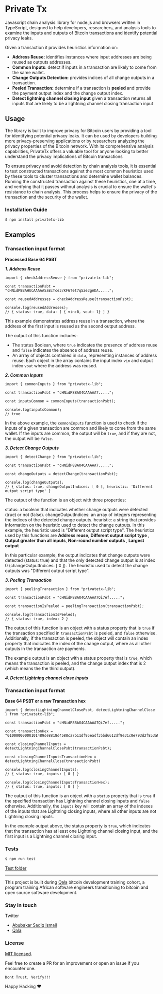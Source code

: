 # **Private Tx**

Javascript chain analysis library for node.js and browsers written in TypeScript, designed to help developers, researchers, and analysis tools to examine the inputs and outputs of Bitcoin transactions and identify potential privacy leaks.


Given a transaction it provides heuristics information on:
  -  **Address Reuse:** identifies instances where input addresses are being reused as outputs addresses.
  -  **Common Inputs:** detect if inputs in a transaction are likely to come from the same wallet.
  -  **Change Outputs Detection:** provides indices of all change outputs in a transaction.
  -  **Peeled Transaction:** determine if a transaction is **peeled** and provide the payment output index and the change output index.
  - **Detect lightning channel closing input** given a transaction returns all inputs that are likely to be a lightning channel closing transaction input

## Usage
The library is built to improve privacy for Bitcoin users by providing a tool for identifying potential privacy leaks. It can be used by developers building more privacy-preserving applications or by researchers analyzing the privacy properties of the Bitcoin network. With its comprehensive analysis capabilities, PrivateTx offers a valuable tool for anyone looking to better understand the privacy implications of Bitcoin transactions

To ensure privacy and avoid detection by chain analysis tools, it is essential to test constructed transactions against the most common heuristics used by these tools to cluster transactions and determine wallet balances. Running the constructed transaction against these heuristics, one at a time, and verifying that it passes without analysis is crucial to ensure the wallet's resistance to chain analysis. This process helps to ensure the privacy of the transaction and the security of the wallet.

### Installation Guide

```bash
$ npm install privatetx-lib
```

## **Examples**

### Transaction input format
**Processed Base 64 PSBT**

***1. Address Reuse***

```
import { checkAddressReuse } from "privatetx-lib";

const transactionPsbt = "cHNidP8BAHUCAAAAASaBcTce3/KF6Tet7qSze3gADA.....";

const reusedAddresses = checkAddressReuse(transactionPsbt);

console.log(reusedAddresses);
// { status: true, data: [ { vin:0, vout: 1} ] }
```
This example demonstrates address reuse in a transaction, where the address of the first input is reused as the second output address.

The output of this function includes:

  -  The status Boolean, where `true` indicates the presence of address reuse and `false` indicates the absence of address reuse.
  -  An array of objects contained in `data`, representing instances of address reuse. Each object in the array contains the input index `vin` and output index `vout` where the address was reused.

***2. Common Inputs***

```
import { commonInputs } from "privatetx-lib";

const transactionPsbt = "cHNidP8BAO4CAAAAA7.....";

const inputsCommon = commonInputs(transactionPsbt);

console.log(inputsCommon);
// true
```
In the above example, the `commonInputs` function is used to check if the inputs of a given transaction are common and likely to come from the same wallet. If the inputs are common, the output will be `true`, and if they are not, the output will be `false`.


***3. Detect Change Outputs***
```
import { detectChange } from "privatetx-lib";

const transactionPsbt = "cHNidP8BAO4CAAAAA7.....";

const changeOutputs = detectChange(transactionPsbt);

console.log(changeOutputs);
// { status: true, changeOutputIndices: [ 0 ], heuristic: 'Different output script type' }
```
The output of the function is an object with three properties:

  status: a boolean that indicates whether change outputs were detected (true) or not (false).
  changeOutputIndices: an array of integers representing the indices of the detected change outputs.
  heuristic: a string that provides information on the heuristic used to detect the change outputs. In this example, the heuristic used is "Different output script type".
  The heuristics used by this functions are **Address reuse**, **Different output script type** , **Output greater than all inputs**, **Non-round number outputs** , **Largest output**
 
In this particular example, the output indicates that change outputs were detected (status: true) and that the only detected change output is at index 0 (changeOutputIndices: [ 0 ]). The heuristic used to detect the change outputs was "Different output script type".

***3. Peeling Transaction***
```
import { peelingTransaction } from "privatetx-lib";

const transactionPsbt = "cHNidP8BAO4CAAAAA7Qi7ef.....";

const transactionIsPeeled = peelingTransaction(transactionPsbt);

console.log(transactionIsPeeled);
// { status: true, index: 2 }
```

The output of this function is an object with a status property that is `true` if the transaction  specified in `transactionPsbt` is peeled, and `false` otherwise. Additionally, if the transaction is peeled, the object will contain an index property that indicates the index of the change output, where as all other outputs in the transaction are payments.

The example output is an object with a status property that is `true`, which means the transaction is peeled, and the change output index that is 2 (which means the the third output).

***4. Detect Lightning channel close inputs***

### Transaction input format
**Base 64 PSBT or a raw Transaction hex**
```
import { detectLightningChannelClosePsbt, detectLightningChannelClose  } from "privatetx-lib";

const transactionPsbt = "cHNidP8BAO4CAAAAA7Qi7ef.....";

const transactionHex = "01000000000101489de8818d4588ca7b11df95eadf3bbd6612df9e31c0e793d2f853a9626fbdc60300000000fffffff";

const closingChannelInputs = detectLightningChannelClosePsbt(transactionPsbt);

const closingChannelInputsTransactionHex = detectLightningChannelClose(transactionPsbt)

console.log(closingChannelInputs);
// { status: true, inputs: [ 0 ] }

console.log(closingChannelInputsTransactionHex);
// { status: true, inputs: [ 0 ] }
```

The output of this function is an object with a `status` property that is `true` if the specified transaction has Lightning channel closing inputs and `false` otherwise. Additionally, the `inputs` key will contain an array of the indexes of the inputs that are Lightning closing inputs, where all other inputs are not Lightning closing inputs.

In the example output above, the status property is `true`, which indicates that the transaction has at least one Lightning channel closing input, and the first input is a Lightning channel closing input.


### Tests
```bash
$ npm run test
```
[Test folder](https://github.com/ismaelsadeeq/privateTx/tree/main/test)



-----

This project is built during [Qala](https://qala.dev) bitcoin development training cohort, a program training African software engineers transitioning to bitcoin and open source software development.
 

### **Stay in touch**

Twitter 
- [Abubakar Sadiq Ismail](https://twitter.com/sadeeq_ismaela)
- [Qala](https://twitter.com/QalaAfrica)

### **License**
 [MIT licensed](LICENSE).

Feel free to create a PR for an improvement or open an issue if you encounter one.

    Dont Trust, Verify!!!

Happy Hacking ❤️ 